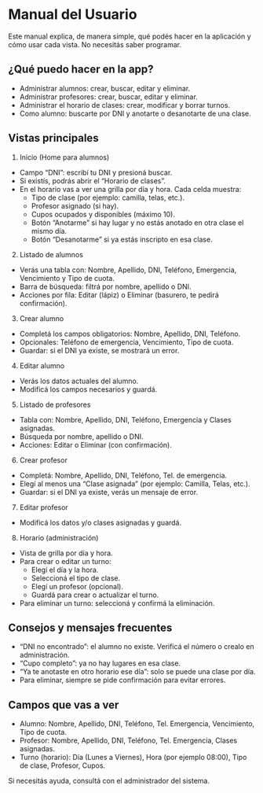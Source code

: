 # Manual del Usuario

Este manual explica, de manera simple, qué podés hacer en la aplicación y cómo usar cada vista. No necesitás saber programar.

## ¿Qué puedo hacer en la app?

- Administrar alumnos: crear, buscar, editar y eliminar.
- Administrar profesores: crear, buscar, editar y eliminar.
- Administrar el horario de clases: crear, modificar y borrar turnos.
- Como alumno: buscarte por DNI y anotarte o desanotarte de una clase.

## Vistas principales

1. Inicio (Home para alumnos)

- Campo “DNI”: escribí tu DNI y presioná buscar.
- Si existís, podrás abrir el “Horario de clases”.
- En el horario vas a ver una grilla por día y hora. Cada celda muestra:
  - Tipo de clase (por ejemplo: camilla, telas, etc.).
  - Profesor asignado (si hay).
  - Cupos ocupados y disponibles (máximo 10).
  - Botón “Anotarme” si hay lugar y no estás anotado en otra clase el mismo día.
  - Botón “Desanotarme” si ya estás inscripto en esa clase.

2. Listado de alumnos

- Verás una tabla con: Nombre, Apellido, DNI, Teléfono, Emergencia, Vencimiento y Tipo de cuota.
- Barra de búsqueda: filtrá por nombre, apellido o DNI.
- Acciones por fila: Editar (lápiz) o Eliminar (basurero, te pedirá confirmación).

3. Crear alumno

- Completá los campos obligatorios: Nombre, Apellido, DNI, Teléfono.
- Opcionales: Teléfono de emergencia, Vencimiento, Tipo de cuota.
- Guardar: si el DNI ya existe, se mostrará un error.

4. Editar alumno

- Verás los datos actuales del alumno.
- Modificá los campos necesarios y guardá.

5. Listado de profesores

- Tabla con: Nombre, Apellido, DNI, Teléfono, Emergencia y Clases asignadas.
- Búsqueda por nombre, apellido o DNI.
- Acciones: Editar o Eliminar (con confirmación).

6. Crear profesor

- Completá: Nombre, Apellido, DNI, Teléfono, Tel. de emergencia.
- Elegí al menos una “Clase asignada” (por ejemplo: Camilla, Telas, etc.).
- Guardar: si el DNI ya existe, verás un mensaje de error.

7. Editar profesor

- Modificá los datos y/o clases asignadas y guardá.

8. Horario (administración)

- Vista de grilla por día y hora.
- Para crear o editar un turno:
  - Elegí el día y la hora.
  - Seleccioná el tipo de clase.
  - Elegí un profesor (opcional).
  - Guardá para crear o actualizar el turno.
- Para eliminar un turno: seleccioná y confirmá la eliminación.

## Consejos y mensajes frecuentes

- “DNI no encontrado”: el alumno no existe. Verificá el número o crealo en administración.
- “Cupo completo”: ya no hay lugares en esa clase.
- “Ya te anotaste en otro horario ese día”: solo se puede una clase por día.
- Para eliminar, siempre se pide confirmación para evitar errores.

## Campos que vas a ver

- Alumno: Nombre, Apellido, DNI, Teléfono, Tel. Emergencia, Vencimiento, Tipo de cuota.
- Profesor: Nombre, Apellido, DNI, Teléfono, Tel. Emergencia, Clases asignadas.
- Turno (horario): Día (Lunes a Viernes), Hora (por ejemplo 08:00), Tipo de clase, Profesor, Cupos.

Si necesitás ayuda, consultá con el administrador del sistema.
